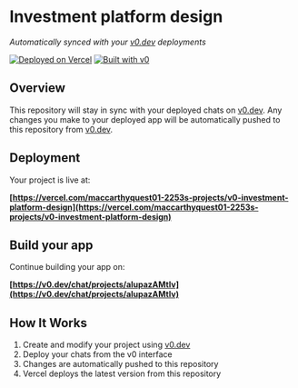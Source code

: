 # Investment platform design

*Automatically synced with your [v0.dev](https://v0.dev) deployments*

[![Deployed on Vercel](https://img.shields.io/badge/Deployed%20on-Vercel-black?style=for-the-badge&logo=vercel)](https://vercel.com/maccarthyquest01-2253s-projects/v0-investment-platform-design)
[![Built with v0](https://img.shields.io/badge/Built%20with-v0.dev-black?style=for-the-badge)](https://v0.dev/chat/projects/aIupazAMtIv)

## Overview

This repository will stay in sync with your deployed chats on [v0.dev](https://v0.dev).
Any changes you make to your deployed app will be automatically pushed to this repository from [v0.dev](https://v0.dev).

## Deployment

Your project is live at:

**[https://vercel.com/maccarthyquest01-2253s-projects/v0-investment-platform-design](https://vercel.com/maccarthyquest01-2253s-projects/v0-investment-platform-design)**

## Build your app

Continue building your app on:

**[https://v0.dev/chat/projects/aIupazAMtIv](https://v0.dev/chat/projects/aIupazAMtIv)**

## How It Works

1. Create and modify your project using [v0.dev](https://v0.dev)
2. Deploy your chats from the v0 interface
3. Changes are automatically pushed to this repository
4. Vercel deploys the latest version from this repository